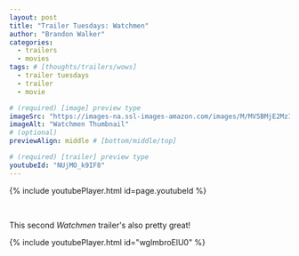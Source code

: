 ```yaml
---
layout: post
title: "Trailer Tuesdays: Watchmen"
author: "Brandon Walker"
categories:
  - trailers
  - movies
tags: # [thoughts/trailers/wows]
  - trailer tuesdays
  - trailer
  - movie

# (required) [image] preview type
imageSrc: "https://images-na.ssl-images-amazon.com/images/M/MV5BMjE2MzI3OTU4Ml5BMl5BanBnXkFtZTcwNzE3MzIzMg@@._V1_.jpg"
imageAlt: "Watchmen Thumbnail"
# (optional)
previewAlign: middle # [bottom/middle/top]

# (required) [trailer] preview type
youtubeId: "NUjMO_k9IF8"
---
```



{% include youtubePlayer.html id=page.youtubeId %}

<br>

This second _Watchmen_ trailer's also pretty great!

{% include youtubePlayer.html id="wglmbroElU0" %}